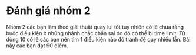 # Đánh giá nhóm 2
Nhóm 2 các bạn làm theo giải thuật quay lui tốt tuy nhiên có lẽ chưa ràng buộc điều kiện ở những nhánh chắc chắn sai do đó có thể bị time limit. Từ dòng 10 có lẽ các bạn nên tìm 1 điều kiện nào đó tránh đệ quy nhiều lần. Bài này các bạn đạt 90 điểm.
